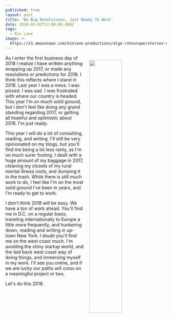 ```yaml
---
published: true
layout: post
title: 'No Big Resolutions, Just Ready To Work'
date: 2018-01-02T12:00:00.000Z
tags:
  - Kin Lane
image: >-
  https://s3.amazonaws.com/kinlane-productions/algo-rotoscope/stories-new/68_76_800_500_0_max_0_1_-5.jpg
---
```

<p><img src="https://s3.amazonaws.com/kinlane-productions/algo-rotoscope/stories-new/68_76_800_500_0_max_0_1_-5.jpg" align="right" width="45%" style="padding: 15px;" /></p>As I enter the first business day of 2018 I realize I have written anything wrapping up 2017, or made any resolutions or predictions for 2018. I think this reflects where I stand in 2018. Last year I was a mess. I was pissed. I was sad. I was frustrated with where our country is headed. This year I'm on much solid ground, but I don't feel like doing any grand standing regarding 2017, or getting all hopeful and optimistic about 2018. I'm just ready. 

This year I will do a lot of consulting, reading, and writing. I'll still be very opinionated on my blogs, but you'll find me being a lot less ranty, as I'm on much surer footing. I dealt with a huge amount of my baggage in 2017, cleaning my closets of my rural mental illness roots, and dumping it in the trash. While there is still much work to do, I feel like I'm on the most solid ground I've been in years, and I'm ready to get to work.

I don't think 2018 will be easy. We have a ton of work ahead. You'll find me in D.C. on a regular basis, traveling internationally to Europe a little more frequently, and hunkering down, reading and writing in up-town New York. I doubt you'll find me on the west coast much. I'm avoiding the shiny startup world, and the laid back west coast way of doing things, and immersing myself in my work. I'll see you online, and if we are lucky our paths will cross on a meaningful project or two.

Let's do this 2018.
